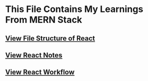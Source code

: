# This File Contains My Learnings From MERN Stack  
## [View File Structure of React](https://github.com/Vasu10134/learning-journey/blob/main/File-Structure.md)
## [View React Notes](https://github.com/Vasu10134/learning-journey/blob/main/React.md)  
## [View React Workflow](https://github.com/Vasu10134/learning-journey/blob/main/workflow.md)

